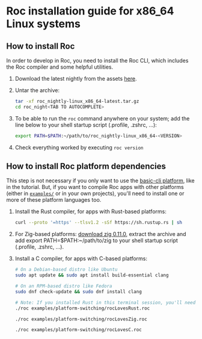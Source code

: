 # Roc installation guide for x86_64 Linux systems

## How to install Roc

In order to develop in Roc, you need to install the Roc CLI,
which includes the Roc compiler and some helpful utilities.

1. Download the latest nightly from the assets [here](https://github.com/roc-lang/roc/releases).

1. Untar the archive:

    ```sh
    tar -xf roc_nightly-linux_x86_64-latest.tar.gz
    cd roc_night<TAB TO AUTOCOMPLETE>
    ```

1. To be able to run the `roc` command anywhere on your system; add the line below to your shell startup script (.profile, .zshrc, ...):

    ```sh
    export PATH=$PATH:~/path/to/roc_nightly-linux_x86_64-<VERSION>
    ```

1. Check everything worked by executing `roc version`

## How to install Roc platform dependencies

This step is not necessary if you only want to use the [basic-cli platform](https://github.com/roc-lang/basic-cli), like in the tutorial.
But, if you want to compile Roc apps with other platforms (either in [`examples/`](https://github.com/roc-lang/roc/tree/main/examples) or in your own projects),
you'll need to install one or more of these platform languages too.

1. Install the Rust compiler, for apps with Rust-based platforms:

    ```sh
    curl --proto '=https' --tlsv1.2 -sSf https://sh.rustup.rs | sh
    ```

1. For Zig-based platforms: [download zig 0.11.0](https://ziglang.org/download/0.11.0/zig-linux-x86_64-0.11.0.tar.xz), extract the archive and add export PATH=$PATH:~/path/to/zig to your shell startup script (.profile, .zshrc, …).

1. Install a C compiler, for apps with C-based platforms:

    ```sh
    # On a Debian-based distro like Ubuntu
    sudo apt update && sudo apt install build-essential clang
    
    # On an RPM-based distro like Fedora
    sudo dnf check-update && sudo dnf install clang
    ```

    ```sh
    # Note: If you installed Rust in this terminal session, you'll need to open a new one first!
    ./roc examples/platform-switching/rocLovesRust.roc

    ./roc examples/platform-switching/rocLovesZig.roc

    ./roc examples/platform-switching/rocLovesC.roc
    ```
